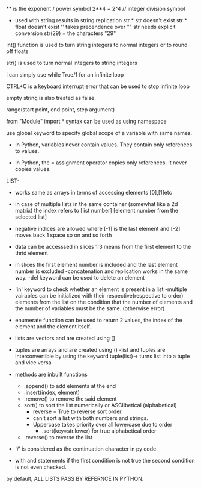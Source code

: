 ** is the exponent / power symbol  2**4 = 2^4
// integer division symbol
* used with string results in string replication 
str * str doesn't exist
str * float doesn't exist
'' takes precendence over "" 
str needs explicit conversion 
str(29) = the characters "29" 

int() function is used to turn string integers to normal integers or to round off floats

str() is used to turn normal integers to string integers

i can simply use while True/1 for an infinite loop

CTRL+C is a keyboard interrupt error that can be used to stop infinite loop 

empty string is also treated as false. 

range(start point, end point, step argument)

from "Module" import * syntax can be used as using namespace

use global keyword to specify global scope of a variable with same names. 


- In Python, variables never contain values. They contain only references to values.
   
- In Python, the = assignment operator copies only references. It never copies values.


LIST- 
- works same as arrays in terms of accessing elements [0],[1]etc
- in case of multiple lists in the same container (somewhat like a 2d matrix) the index refers to [list number] [element number from the selected list]
- negative indices are allowed where [-1] is the last element and [-2] moves back 1 space so on and so forth
- data can be accesssed in slices 
1:3 means from the first element to the thrid element 
- in slices the first element number is included and the last element number is excluded
-concatenation and replication works in the same way. 
-del keyword can be used to delete an element
- 'in' keyword to check whether an element is present in a list
-multiple vairables can be initialized with their respective(respective to order) elements from the list on the condition that the number of elements and the number of variables must be the same. (otherwise error)
- enumerate function can be used to return 2 values, the index of the element and the element itself.
- lists are vectors and are created using []
- tuples are arrays and are created using ()
-list and tuples are interconvertible by using the keyword tuple(list)-> turns list into a tuple and vice versa

- methods are inbuilt functions
    - .append() to add elements at the end
    - .insert(index, element)
    - .remove() to remove the said element
    - sort() to sort the list numerically or ASCIIbetical (alphabetical) 
        - reverse = True to reverse sort order
        - can't sort a list with both numbers and strings. 
        - Uppercase takes priority over all lowercase due to order
            - .sort(key=str.lower) for true alphabetical order  
    - .reverse() to reverse the list
- '/' is considered as the continuation character in py code.
- with and statements if the first condition is not true the second condition is not even checked. 

by default, ALL LISTS PASS BY REFERNCE IN PYTHON. 
    


